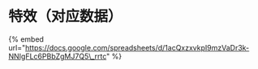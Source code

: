 # 特效（对应数据）



{% embed url="https://docs.google.com/spreadsheets/d/1acQxzxvkpI9mzVaDr3k-NNIgFLc6PBbZgMJ7Q5\_rrtc" %}

